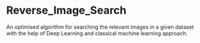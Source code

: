 # Reverse_Image_Search
An optimised algorithm for searching the relevant images in a given dataset with the help of Deep Learning and classical machine learning approach. 
